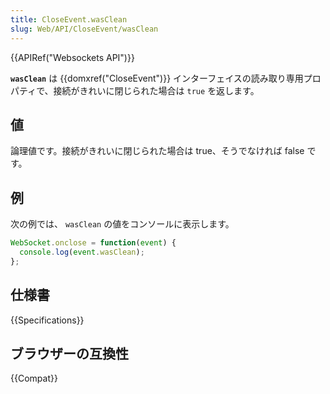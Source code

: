 ```yaml
---
title: CloseEvent.wasClean
slug: Web/API/CloseEvent/wasClean
---
```


{{APIRef("Websockets API")}}

**`wasClean`** は {{domxref("CloseEvent")}} インターフェイスの読み取り専用プロパティで、接続がきれいに閉じられた場合は `true` を返します。

## 値

論理値です。接続がきれいに閉じられた場合は true、そうでなければ false です。

## 例

次の例では、 `wasClean` の値をコンソールに表示します。

```js
WebSocket.onclose = function(event) {
  console.log(event.wasClean);
};
```

## 仕様書

{{Specifications}}

## ブラウザーの互換性

{{Compat}}
